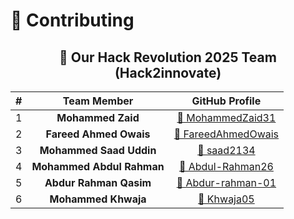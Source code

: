 # 🤝 Contributing

<h2 align="center">👥 Our Hack Revolution 2025 Team (Hack2innovate)</h2>

<div align="center">

|  #  |     Team Member              | GitHub Profile |
| :-: | :--------------------------: | :------------------------------------------------: |
|  1  | **Mohammed Zaid**           | [🔗 MohammedZaid31](https://github.com/MohammedZaid31) |
|  2  | **Fareed Ahmed Owais**      | [🔗 FareedAhmedOwais](https://github.com/FareedAhmedOwais) |
|  3  | **Mohammed Saad Uddin**     | [🔗 saad2134](https://github.com/saad2134) |
|  4  | **Mohammed Abdul Rahman**   | [🔗 Abdul-Rahman26](https://github.com/Abdul-Rahman26) |
|  5  | **Abdur Rahman Qasim**      | [🔗 Abdur-rahman-01](https://github.com/Abdur-rahman-01) |
|  6  | **Mohammed Khwaja**         | [🔗 Khwaja05](https://github.com/Khwaja05) |

</div>
